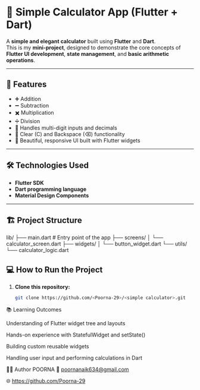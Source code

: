 # 🧮 Simple Calculator App (Flutter + Dart)

A **simple and elegant calculator** built using **Flutter** and **Dart**.  
This is my **mini-project**, designed to demonstrate the core concepts of **Flutter UI development**, **state management**, and **basic arithmetic operations**.

---

## 🚀 Features

- ➕ Addition  
- ➖ Subtraction  
- ✖️ Multiplication  
- ➗ Division  
- 🧠 Handles multi-digit inputs and decimals  
- 🧩 Clear (C) and Backspace (⌫) functionality  
- 🎨 Beautiful, responsive UI built with Flutter widgets

---

## 🛠️ Technologies Used

- **Flutter SDK**
- **Dart programming language**
- **Material Design Components**

---

## 🏗️ Project Structure

lib/
├── main.dart # Entry point of the app
├── screens/
│ └── calculator_screen.dart
├── widgets/
│ └── button_widget.dart
└── utils/
└── calculator_logic.dart





## 💻 How to Run the Project

1. **Clone this repository:**
   ```bash
   git clone https://github.com/<Poorna-29>/<simple calculator>.git

📚 Learning Outcomes

Understanding of Flutter widget tree and layouts

Hands-on experience with StatefulWidget and setState()

Building custom reusable widgets

Handling user input and performing calculations in Dart

🧑‍💻 Author
POORNA
📧 poornanaik634@gmail.com

🌐 https://github.com/Poorna-29
